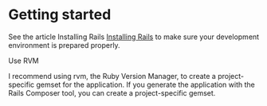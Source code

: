 # Getting started

See the article Installing Rails [Installing Rails](http://railsapps.github.io/installing-rails.html) to make sure your development environment is prepared properly.

Use RVM

I recommend using rvm, the Ruby Version Manager, to create a project-specific gemset for the application. If you generate the application with the Rails Composer tool, you can create a project-specific gemset.
